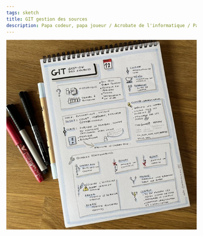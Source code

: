 ```yaml
---
tags: sketch
title: GIT gestion des sources
description: Papa codeur, papa joueur / Acrobate de l'informatique / Parfois je dessine des flèches et des carrés #php #sketchnote
---
```


![](sketch.jpeg) 
